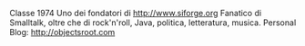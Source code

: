 
Classe 1974
Uno dei fondatori di http://www.siforge.org
Fanatico di Smalltalk, oltre che di rock'n'roll, Java, politica, letteratura, musica.
Personal Blog: http://objectsroot.com


